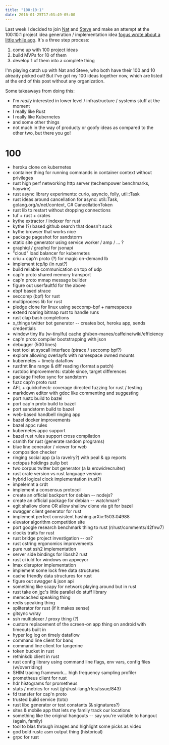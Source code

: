 ```yaml
---
title: "100:10:1"
date: 2016-01-25T17:03:49-05:00
---
```


Last week I decided to join [Nat] and [Steve] and make an attempt at the
100:10:1 project idea generation / implementation idea [fogus wrote about a
little while ago][fogus-blog]. It's a three step process:

1. come up with 100 project ideas
3. build MVPs for 10 of them
4. develop 1 of them into a complete thing

[nat]: https://writing.natwelch.com/
[steve]: http://redlua.com/
[fogus-blog]: http://blog.fogus.me/2015/11/04/the-100101-method-my-approach-to-open-source/

I'm playing catch up with Nat and Steve, who both have their 100 and 10 already
picked out! But I've got my 100 ideas together now, which are listed at the end
of this post without any organization.

Some takeaways from doing this:

* I'm *really* interested in lower level / infrastructure / systems stuff at
  the moment
* I really like Rust
* I really like Kubernetes
* and some other things
* not much in the way of producty or goofy ideas as compared to the other two, but there you go!

# 100

* heroku clone on kubernetes
* container thing for running commands in container context without privileges
* rust high perf networking http server (techempower benchmarks, haywire)
* rust async library experiments: curio, asyncio, folly, util::Task
* rust ideas around cancellation for async: util::Task, golang.org/x/net/context, C# CancellationToken
* rust lib to restart without dropping connections
* tuf + rust + crates
* kythe extractor / indexer for rust
* kythe (?) based github search that doesn't suck
* kythe browser that works nice
* package pageshot for sandstorm
* static site generator using service worker / amp / ... ?
* graphiql / graphql for jsonapi
* "cloud" load balancer for kubernetes
* criu + cap'n proto (?) for magic on-demand lb
* implement tcp/ip (in rust?)
* build reliable communication on top of udp
* cap'n proto shared memory transport
* cap'n proto mmap message builder
* figure out userfaultfd for the above
* ebpf based strace
* seccomp (bpf) for rust
* multiprocess lib for rust
* pledge clone for linux using seccomp-bpf + namespaces
* extend roaring bitmap rust to handle runs
* rust clap bash completions
* x_things twitter bot generator -- creates bot, heroku app, sends credentials
* window tiny lfu (w-tinylfu) cache gh/ben-manes/caffeine/wiki/efficiency
* cap'n proto compiler bootstrapping with json
* debugger (500 lines)
* test tool at syscall interface (ptrace / seccomp bpf?)
* explore allowing overlayfs with namespace owned mounts
* kubernetes + timely dataflow
* rustfmt line range & diff reading (format a patch)
* rustdoc improvements: stable since, target differences
* package firefox sync for sandstorm
* fuzz cap'n proto rust
* AFL + quickcheck: coverage directed fuzzing for rust / testing
* markdown editor with gdoc like commenting and suggesting
* port rustc build to bazel
* port cap'n proto build to bazel
* port sandstorm build to bazel
* web-based handbell ringing app
* bazel docker improvements
* bazel appc rules
* kubernetes appc support
* bazel rust rules support cross compilation
* csmith for rust (generate random programs)
* blue line cenerator / viewer for web
* composition checker
* ringing social app (a la ravelry?) with peal & qp reports
* octopus holdings zulip bot
* two corpus twitter bot generator (a la erowidrecruiter)
* rust crate version vs rust language version
* hybrid logical clock implementation (rust?)
* impelemnt a crdt
* implement a consensus protocol
* create an official backport for debian -- nodejs?
* create an official package for debian -- watchman?
* egit shallow clone OR allow shallow clone via git for bazel
* swagger client generator for rust
* implement perfect consistent hashing arXiv:1503:04988
* elevator algorithm competition site
* port google research benchmark thing to rust (r/rust/comments/42fnw7)
* clocks traits for rust
* rust bridge project investigation -- os?
* rust cstring ergonomics improvements
* pure rust ssh2 implementation
* server side bindings for libssh2 rust
* rust ci iuld for windows on appveyor
* lmax disruptor implementation
* implement some lock free data structures
* cache friendly data structures for rust
* figure out swagger & json api
* something like scapy for network playing around but in rust
* rust take on jgc's little parallel do stuff library
* memcached speaking thing
* redis speaking thing
* spliterator for rust (if it makes sense)
* gitsync w/ray
* ssh multiplexer / proxy thing (?)
* custom replacement of the screen-on app thing on android with timeouts built in
* hyper log log on timely dataflow
* command line client for banq
* command line client for tangerine
* token bucket in rust
* rethinkdb client in rust
* rust config library using command line flags, env vars, config files (w/overriding)
* SHIM tracing framework... high frequency sampling profiler
* prometheus client for rust
* hdr histograms for prometheus
* stats / metrics for rust (gh/rust-lang/rfcs/issue/843)
* fd transfer for cap'n proto
* trusted build service (toto)
* rust libc generator or test constants (& signatures?)
* sites & mobile app that lets my family track our locations
* something like the original hangouts -- say you're vailable to hangout (again, family)
* tool to blas through images and highlight some picks as video
* god bold rustc asm output thing (historical)
* grpc for rust
